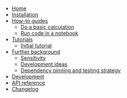 <!---
Navigation specification

See https://oprypin.github.io/mkdocs-literate-nav/
-->
- [Home](index.md)
- [Installation](installation.md)
- [How-to guides](how-to-guides/index.md)
    - [Do a basic calculation](how-to-guides/basic-calculation.md)
    - [Run code in a notebook](how-to-guides/run-code-in-a-notebook.py)
- [Tutorials](tutorials/index.md)
    - [Initial tutorial](tutorials/initial-tutorial.py)
- [Further background](further-background/index.md)
    - [Sensitivity](further-background/sensitivity-analysis.py)
    - [Development ideas](further-background/development.py)
    - [Dependency pinning and testing strategy](further-background/dependency-pinning-and-testing.md)
- [Development](development.md)
- [API reference](api/gradient_aware_harmonisation/)
- [Changelog](changelog.md)
